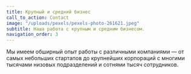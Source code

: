 ```yaml
---
title: Крупный и средний бизнес
call_to_action: Contact
image: "/uploads/pexels/pexels-photo-261621.jpeg"
subtitle: Наша работа с крупным и средним бизнесом.
navigation_order: 3
---
```


Мы имеем обширный опыт работы с различными компаниями — от самых небольших стартапов до крупнейших корпораций с многими тысячами низовых подразделений и сотнями тысяч сотрудников.
